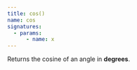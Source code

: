 ```yaml
---
title: cos()
name: cos
signatures:
  - params:
      - name: x
---
```


Returns the cosine of an angle in **degrees**.
